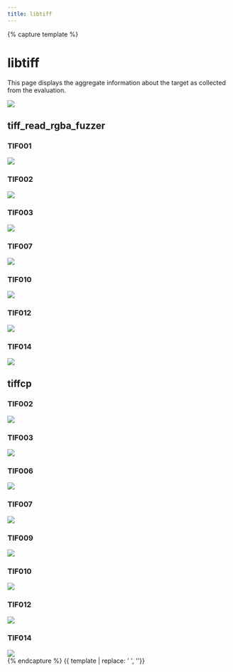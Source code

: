 ```yaml
---
title: libtiff
---
```

{% capture template %}
<div class="section">
    <h1>libtiff</h1>
    <p>
        This page displays the aggregate information about the target as collected from the evaluation.
    </p>
    <div class="row">
        <div class="col s8 offset-s2">
            <img style="display: block; margin: auto;" src="../plot/survival_legend.svg">
        </div>
    </div>
    <h2>tiff_read_rgba_fuzzer</h2>
    <h3>TIF001</h3>
    <div class="row">
        <div class="col s8 offset-s2">
            <img class="materialboxed responsive-img" src="../plot/survival_libtiff_tiff_read_rgba_fuzzer_TIF001.svg">
        </div>
    </div>
    <h3>TIF002</h3>
    <div class="row">
        <div class="col s8 offset-s2">
            <img class="materialboxed responsive-img" src="../plot/survival_libtiff_tiff_read_rgba_fuzzer_TIF002.svg">
        </div>
    </div>
    <h3>TIF003</h3>
    <div class="row">
        <div class="col s8 offset-s2">
            <img class="materialboxed responsive-img" src="../plot/survival_libtiff_tiff_read_rgba_fuzzer_TIF003.svg">
        </div>
    </div>
    <h3>TIF007</h3>
    <div class="row">
        <div class="col s8 offset-s2">
            <img class="materialboxed responsive-img" src="../plot/survival_libtiff_tiff_read_rgba_fuzzer_TIF007.svg">
        </div>
    </div>
    <h3>TIF010</h3>
    <div class="row">
        <div class="col s8 offset-s2">
            <img class="materialboxed responsive-img" src="../plot/survival_libtiff_tiff_read_rgba_fuzzer_TIF010.svg">
        </div>
    </div>
    <h3>TIF012</h3>
    <div class="row">
        <div class="col s8 offset-s2">
            <img class="materialboxed responsive-img" src="../plot/survival_libtiff_tiff_read_rgba_fuzzer_TIF012.svg">
        </div>
    </div>
    <h3>TIF014</h3>
    <div class="row">
        <div class="col s8 offset-s2">
            <img class="materialboxed responsive-img" src="../plot/survival_libtiff_tiff_read_rgba_fuzzer_TIF014.svg">
        </div>
    </div>
    <h2>tiffcp</h2>
    <h3>TIF002</h3>
    <div class="row">
        <div class="col s8 offset-s2">
            <img class="materialboxed responsive-img" src="../plot/survival_libtiff_tiffcp_TIF002.svg">
        </div>
    </div>
    <h3>TIF003</h3>
    <div class="row">
        <div class="col s8 offset-s2">
            <img class="materialboxed responsive-img" src="../plot/survival_libtiff_tiffcp_TIF003.svg">
        </div>
    </div>
    <h3>TIF006</h3>
    <div class="row">
        <div class="col s8 offset-s2">
            <img class="materialboxed responsive-img" src="../plot/survival_libtiff_tiffcp_TIF006.svg">
        </div>
    </div>
    <h3>TIF007</h3>
    <div class="row">
        <div class="col s8 offset-s2">
            <img class="materialboxed responsive-img" src="../plot/survival_libtiff_tiffcp_TIF007.svg">
        </div>
    </div>
    <h3>TIF009</h3>
    <div class="row">
        <div class="col s8 offset-s2">
            <img class="materialboxed responsive-img" src="../plot/survival_libtiff_tiffcp_TIF009.svg">
        </div>
    </div>
    <h3>TIF010</h3>
    <div class="row">
        <div class="col s8 offset-s2">
            <img class="materialboxed responsive-img" src="../plot/survival_libtiff_tiffcp_TIF010.svg">
        </div>
    </div>
    <h3>TIF012</h3>
    <div class="row">
        <div class="col s8 offset-s2">
            <img class="materialboxed responsive-img" src="../plot/survival_libtiff_tiffcp_TIF012.svg">
        </div>
    </div>
    <h3>TIF014</h3>
    <div class="row">
        <div class="col s8 offset-s2">
            <img class="materialboxed responsive-img" src="../plot/survival_libtiff_tiffcp_TIF014.svg">
        </div>
    </div>
</div>
{% endcapture %}
{{ template | replace: '    ', ''}}
